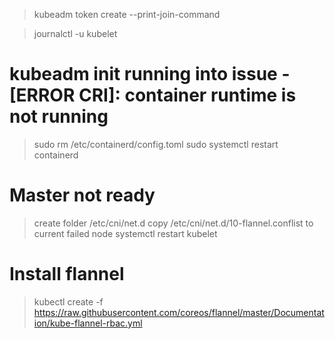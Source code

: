 > kubeadm token create --print-join-command

> journalctl -u kubelet

# kubeadm init running into issue - [ERROR CRI]: container runtime is not running
> sudo rm /etc/containerd/config.toml
> sudo systemctl restart containerd


# Master not ready
> create folder /etc/cni/net.d
> copy /etc/cni/net.d/10-flannel.conflist to current failed node
> systemctl restart kubelet


# Install flannel
> kubectl create -f https://raw.githubusercontent.com/coreos/flannel/master/Documentation/kube-flannel-rbac.yml